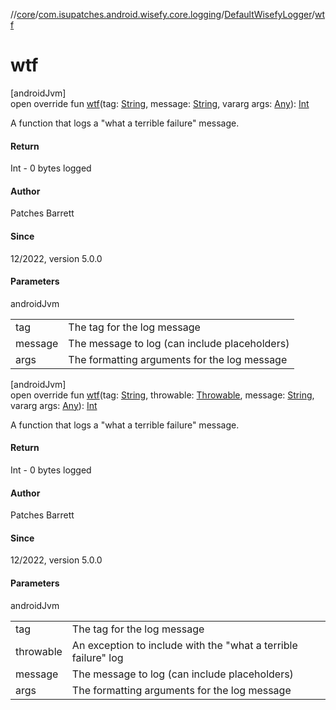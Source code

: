 //[core](../../../index.md)/[com.isupatches.android.wisefy.core.logging](../index.md)/[DefaultWisefyLogger](index.md)/[wtf](wtf.md)

# wtf

[androidJvm]\
open override fun [wtf](wtf.md)(tag: [String](https://kotlinlang.org/api/latest/jvm/stdlib/kotlin/-string/index.html), message: [String](https://kotlinlang.org/api/latest/jvm/stdlib/kotlin/-string/index.html), vararg args: [Any](https://kotlinlang.org/api/latest/jvm/stdlib/kotlin/-any/index.html)): [Int](https://kotlinlang.org/api/latest/jvm/stdlib/kotlin/-int/index.html)

A function that logs a &quot;what a terrible failure&quot; message.

#### Return

Int - 0 bytes logged

#### Author

Patches Barrett

#### Since

12/2022, version 5.0.0

#### Parameters

androidJvm

| | |
|---|---|
| tag | The tag for the log message |
| message | The message to log (can include placeholders) |
| args | The formatting arguments for the log message |

[androidJvm]\
open override fun [wtf](wtf.md)(tag: [String](https://kotlinlang.org/api/latest/jvm/stdlib/kotlin/-string/index.html), throwable: [Throwable](https://kotlinlang.org/api/latest/jvm/stdlib/kotlin/-throwable/index.html), message: [String](https://kotlinlang.org/api/latest/jvm/stdlib/kotlin/-string/index.html), vararg args: [Any](https://kotlinlang.org/api/latest/jvm/stdlib/kotlin/-any/index.html)): [Int](https://kotlinlang.org/api/latest/jvm/stdlib/kotlin/-int/index.html)

A function that logs a &quot;what a terrible failure&quot; message.

#### Return

Int - 0 bytes logged

#### Author

Patches Barrett

#### Since

12/2022, version 5.0.0

#### Parameters

androidJvm

| | |
|---|---|
| tag | The tag for the log message |
| throwable | An exception to include with the &quot;what a terrible failure&quot; log |
| message | The message to log (can include placeholders) |
| args | The formatting arguments for the log message |
